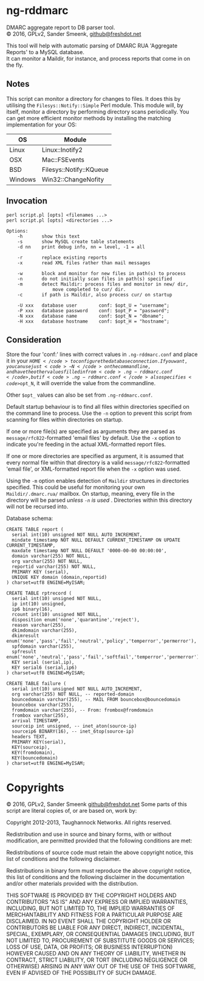 # ng-rddmarc

DMARC aggregate report to DB parser tool.<br/>
&copy; 2016, GPLv2, Sander Smeenk, <github@freshdot.net>

This tool will help with automatic parsing of DMARC RUA 'Aggregate Reports' to a MySQL database.<br/>
It can monitor a Maildir, for instance, and process reports that come in on the fly.


## Notes
This script can monitor a directory for changes to files. It does this by
utilising the <code>Filesys::Notify::Simple</code> Perl module. This module
will, by itself, monitor a directory by performing directory scans
periodically. You can get more efficient monitor methods by installing the
matching implementation for your OS:

OS      | Module
------- | -----------------------
Linux   | Linux::Inotify2
OSX     | Mac::FSEvents
BSD     | Filesys::Notify::KQueue
Windows | Win32::ChangeNofity


## Invocation
```
perl script.pl [opts] <filenames ...>
perl script.pl [opts] <directories ...>

Options:
    -h       show this text
    -s       show MySQL create table statements
    -d nn    print debug info, nn = level, -1 = all

    -r       replace existing reports
    -x       read XML files rather than mail messages

    -w       block and monitor for new files in path(s) to process
    -n       do not initially scan files in path(s) specified
    -m       detect Maildir: process files and monitor in new/ dir,
                 move completed to cur/ dir.
    -c       if path is Maildir, also process cur/ on startup

    -U xxx   database user        conf: $opt_U = "username";
    -P xxx   database password    conf: $opt_P = "password";
    -N xxx   database name        conf: $opt_N = "dbname";
    -H xxx   database hostname    conf: $opt_H = "hostname";
```

## Consideration
Store the four 'conf:' lines with correct values in
<code>.ng-rddmarc.conf</code> and place it in your <code>$HOME</code> to
configure the database connection. If you want, you can use just
<code>-N</code> on the commandline, and have the other values filled in from
<code>.ng-rddmarc.conf</code>, but if <code>.ng-rddmarc.conf</code> also
specifies <code>$opt_N</code>, it will override the value from the commandline.

Other <code>$opt_</code> values can also be set from <code>.ng-rddmarc.conf</code>.

Default startup behaviour is to find all files within directories specified on
the command line to process. Use the <code>-n</code> option to prevent this
script from scanning for files within directories on startup.

If one or more file(s) are specified as arguments they are parsed as
<code>message/rfc822</code>-formatted 'email files' by default. Use the
<code>-x</code> option to indicate you're feeding in the actual XML-formatted
report files.

If one or more directories are specified as argument, it is assumed that every
normal file within that directory is a valid
<code>message/rfc822</code>-formatted 'email file', or XML-formatted report
file when the <code>-x</code> option was used.

Using the <code>-m</code> option enables detection of <code>Maildir</code>
structures in directories specified. This could be useful for monitoring your
own <code>Maildir/.dmarc.rua/</code> mailbox. On startup, meaning, every file in
the directory will be parsed _unless <code>-n</code> is used_ . Directories
within this directory will not be recursed into.

Database schema:
```mysql
CREATE TABLE report (
  serial int(10) unsigned NOT NULL AUTO_INCREMENT,
  mindate timestamp NOT NULL DEFAULT CURRENT_TIMESTAMP ON UPDATE CURRENT_TIMESTAMP,
  maxdate timestamp NOT NULL DEFAULT '0000-00-00 00:00:00',
  domain varchar(255) NOT NULL,
  org varchar(255) NOT NULL,
  reportid varchar(255) NOT NULL,
  PRIMARY KEY (serial),
  UNIQUE KEY domain (domain,reportid)
) charset=utf8 ENGINE=MyISAM;

CREATE TABLE rptrecord (
  serial int(10) unsigned NOT NULL,
  ip int(10) unsigned,
  ip6 binary(16),
  rcount int(10) unsigned NOT NULL,
  disposition enum('none','quarantine','reject'),
  reason varchar(255),
  dkimdomain varchar(255),
  dkimresult enum('none','pass','fail','neutral','policy','temperror','permerror'),
  spfdomain varchar(255),
  spfresult enum('none','neutral','pass','fail','softfail','temperror','permerror'),
  KEY serial (serial,ip),
  KEY serial6 (serial,ip6)
) charset=utf8 ENGINE=MyISAM;

CREATE TABLE failure (
  serial int(10) unsigned NOT NULL AUTO_INCREMENT,
  org varchar(255) NOT NULL, -- reported-domain
  bouncedomain varchar(255), -- MAIL FROM bouncebox@bouncedomain
  bouncebox varchar(255),
  fromdomain varchar(255), -- From: frombox@fromdomain
  frombox varchar(255),
  arrival TIMESTAMP,
  sourceip int unsigned, -- inet_aton(source-ip)
  sourceip6 BINARY(16), -- inet_6top(source-ip)
  headers TEXT,
  PRIMARY KEY(serial),
  KEY(sourceip),
  KEY(fromdomain),
  KEY(bouncedomain)
) charset=utf8 ENGINE=MyISAM;
```



# Copyrights
&copy; 2016, GPLv2, Sander Smeenk <github@freshdot.net>
Some parts of this script are literal copies of, or are based on, work by:

Copyright 2012-2013, Taughannock Networks. All rights reserved.

Redistribution and use in source and binary forms, with or without
modification, are permitted provided that the following conditions
are met:

Redistributions of source code must retain the above copyright
notice, this list of conditions and the following disclaimer.

Redistributions in binary form must reproduce the above copyright
notice, this list of conditions and the following disclaimer in the
documentation and/or other materials provided with the distribution.

THIS SOFTWARE IS PROVIDED BY THE COPYRIGHT HOLDERS AND CONTRIBUTORS
"AS IS" AND ANY EXPRESS OR IMPLIED WARRANTIES, INCLUDING, BUT NOT
LIMITED TO, THE IMPLIED WARRANTIES OF MERCHANTABILITY AND FITNESS FOR
A PARTICULAR PURPOSE ARE DISCLAIMED. IN NO EVENT SHALL THE COPYRIGHT
HOLDER OR CONTRIBUTORS BE LIABLE FOR ANY DIRECT, INDIRECT,
INCIDENTAL, SPECIAL, EXEMPLARY, OR CONSEQUENTIAL DAMAGES (INCLUDING,
BUT NOT LIMITED TO, PROCUREMENT OF SUBSTITUTE GOODS OR SERVICES; LOSS
OF USE, DATA, OR PROFITS; OR BUSINESS INTERRUPTION) HOWEVER CAUSED
AND ON ANY THEORY OF LIABILITY, WHETHER IN CONTRACT, STRICT
LIABILITY, OR TORT (INCLUDING NEGLIGENCE OR OTHERWISE) ARISING IN ANY
WAY OUT OF THE USE OF THIS SOFTWARE, EVEN IF ADVISED OF THE
POSSIBILITY OF SUCH DAMAGE.
